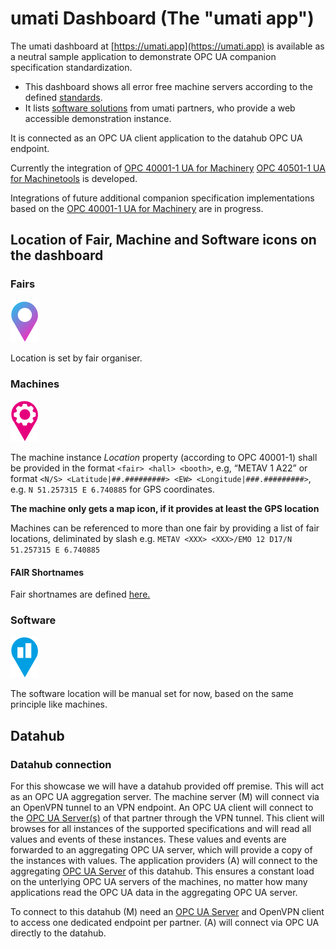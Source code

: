 # umati Dashboard (The "umati app")

The umati dashboard at [https://umati.app](https://umati.app) is available as a neutral sample application to demonstrate OPC UA companion specification standardization. 

- This dashboard shows all error free machine servers according to the defined [standards](Specs.md).
- It lists [software solutions](Specs/Software.md) from umati partners, who provide a web accessible demonstration instance.

It is connected as an OPC UA client application to the datahub OPC UA endpoint.

Currently the integration of [OPC 40001-1 UA for Machinery](https://reference.opcfoundation.org/Machinery/docs/) [OPC 40501-1 UA for Machinetools](https://reference.opcfoundation.org/MachineTool/docs/) is developed.

Integrations of future additional companion specification implementations based on the [OPC 40001-1 UA for Machinery](https://opcua.vdma.org/catalog-detail/-/catalog/3803) are in progress.

## Location of Fair, Machine and Software icons on the dashboard

### Fairs

![Fair](img/map_pin_fair.svg)

Location is set by fair organiser.

### Machines

![Machine](img/map_pin_machine_magenta.svg)

The machine instance _Location_ property (according to OPC 40001-1) shall be provided in the format `<fair> <hall> <booth>`, e.g, “METAV 1 A22” or format `<N/S> <Latitude|##.#########> <EW> <Longitude|###.#########>`, e.g. `N 51.257315 E 6.740885` for GPS coordinates.

**The machine only gets a map icon, if it provides at least the GPS location** 

Machines can be referenced to more than one fair by providing a list of fair locations, deliminated by slash e.g. `METAV <XXX> <XXX>/EMO 12 D17/N 51.257315 E 6.740885`

#### FAIR Shortnames

Fair shortnames are defined [here.](Fairs.md)

### Software

![Software](img/map_pin_software_cyan.svg)

The software location will be manual set for now, based on the same principle like machines.


## Datahub

### Datahub connection

For this showcase we will have a datahub provided off premise. This will act as an OPC UA aggregation server. The machine server (M) will connect via an OpenVPN tunnel to an VPN endpoint. An OPC UA client will connect to the [OPC UA Server(s)](SERVER.md) of that partner through the VPN tunnel. This client will browses for all instances of the supported specifications and will read all values and events of these instances. These values and events are forwarded to an aggregating OPC UA server, which will provide a copy of the instances with values. The application providers (A) will connect to the aggregating [OPC UA Server](SERVER.md) of this datahub. This ensures a constant load on the unterlying OPC UA servers of the machines, no matter how many applications read the OPC UA data in the aggregating OPC UA server.

To connect to this datahub (M) need an [OPC UA Server](SERVER.md) and OpenVPN client to access one dedicated endpoint per partner. (A) will connect via OPC UA directly to the datahub.
